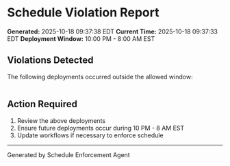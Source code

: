 # Schedule Violation Report

**Generated:** 2025-10-18 09:37:38 EDT
**Current Time:** 2025-10-18 09:37:33 EDT
**Deployment Window:** 10:00 PM - 8:00 AM EST

## Violations Detected

The following deployments occurred outside the allowed window:

```

```

## Action Required

1. Review the above deployments
2. Ensure future deployments occur during 10 PM - 8 AM EST
3. Update workflows if necessary to enforce schedule

---

Generated by Schedule Enforcement Agent
